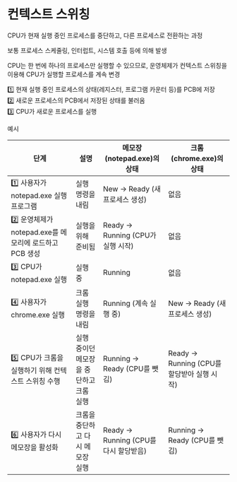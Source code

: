 # 컨텍스트 스위칭
CPU가 현재 실행 중인 프로세스를 중단하고, 다른 프로세스로 전환하는 과정

보통 프로세스 스케줄링, 인터럽트, 시스템 호출 등에 의해 발생

CPU는 한 번에 하나의 프로세스만 실행할 수 있으므로, 운영체제가 컨텍스트 스위칭을 이용해 CPU가 실행할 프로세스를 계속 변경

1️⃣ 현재 실행 중인 프로세스의 상태(레지스터, 프로그램 카운터 등)를 PCB에 저장  
2️⃣ 새로운 프로세스의 PCB에서 저장된 상태를 불러옴  
3️⃣ CPU가 새로운 프로세스를 실행

예시

단계|설명|메모장(notepad.exe)의 상태|크롬(chrome.exe)의 상태
---|---|---|---
1️⃣ 사용자가 notepad.exe 실행프로그램|실행 명령을 내림|New → Ready (새 프로세스 생성)|없음
2️⃣ 운영체제가 notepad.exe를 메모리에 로드하고 PCB 생성|실행을 위해 준비됨|Ready → Running (CPU가 실행 시작)|없음
3️⃣ CPU가 notepad.exe 실행|실행 중|Running|없음
4️⃣ 사용자가 chrome.exe 실행|크롬 실행 명령을 내림|Running (계속 실행 중)|New → Ready (새 프로세스 생성)
5️⃣ CPU가 크롬을 실행하기 위해 컨텍스트 스위칭 수행|실행 중이던 메모장을 중단하고 크롬 실행|Running → Ready (CPU를 뺏김)|Ready → Running (CPU를 할당받아 실행 시작)
6️⃣ 사용자가 다시 메모장을 활성화|크롬을 중단하고 다시 메모장 실행|Ready → Running (CPU를 다시 할당받음)|Running → Ready (CPU를 뺏김)
